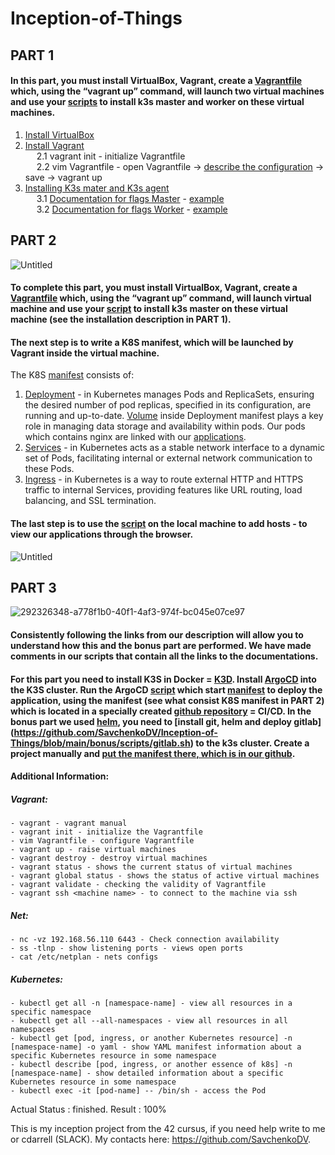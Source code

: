 # Inception-of-Things
## PART 1
#### In this part, you must install VirtualBox, Vagrant, create a [Vagrantfile](https://github.com/SavchenkoDV/Inception-of-Things/blob/main/p1/Vagrantfile) which, using the “vagrant up” command, will launch two virtual machines and use your [scripts](https://github.com/SavchenkoDV/Inception-of-Things/blob/main/p1/scripts) to install k3s master and worker on these virtual machines. 
1. [Install VirtualBox](https://www.virtualbox.org/wiki/Linux_Downloads)
2. [Install Vagrant](https://developer.hashicorp.com/vagrant/downloads)<br>
&emsp; 2.1 vagrant init - initialize Vagrantfile<br>
&emsp; 2.2 vim Vagrantfile - open Vagrantfile -> [describe the configuration](https://developer.hashicorp.com/vagrant/docs/vagrantfile) -> save -> vagrant up
3. [Installing K3s mater and K3s agent](https://docs.k3s.io/quick-start)<br>
&emsp; 3.1 [Documentation for flags Master](https://docs.k3s.io/cli/server) - [example](https://github.com/SavchenkoDV/Inception-of-Things/blob/main/p1/scripts/server.sh)<br>
&emsp; 3.2 [Documentation for flags Worker](https://docs.k3s.io/cli/agent)  - [example](https://github.com/SavchenkoDV/Inception-of-Things/blob/main/p1/scripts/worker.sh) 

## PART 2
![Untitled](https://github.com/SavchenkoDV/Inception-of-Things/assets/78852244/ad56d49c-9248-420f-9ed5-87e2e41b505c)

#### To complete this part, you must install VirtualBox, Vagrant, create a [Vagrantfile](https://github.com/SavchenkoDV/Inception-of-Things/blob/main/p2/Vagrantfile) which, using the “vagrant up” command, will launch virtual machine and use your [script](https://github.com/SavchenkoDV/Inception-of-Things/tree/main/p2/scripts) to install k3s master on these virtual machine (see the installation description in PART 1).
#### The next step is to write a K8S manifest, which will be launched by Vagrant inside the virtual machine.
The K8S [manifest](https://github.com/SavchenkoDV/Inception-of-Things/blob/main/p2/confs/deployment.yaml) consists of:
1. [Deployment](https://kubernetes.io/docs/concepts/workloads/controllers/deployment/) - in Kubernetes manages Pods and ReplicaSets, ensuring the desired number of pod replicas, specified in its configuration, are running and up-to-date. [Volume](https://kubernetes.io/docs/concepts/storage/volumes/) inside Deployment manifest plays a key role in managing data storage and availability within pods. Our pods which contains nginx are linked with our [applications](https://github.com/SavchenkoDV/Inception-of-Things/tree/main/p2/rsc).
2. [Services](https://kubernetes.io/docs/concepts/services-networking/service/) - in Kubernetes acts as a stable network interface to a dynamic set of Pods, facilitating internal or external network communication to these Pods.<br>
3. [Ingress](https://kubernetes.io/docs/concepts/services-networking/ingress/) - in Kubernetes is a way to route external HTTP and HTTPS traffic to internal Services, providing features like URL routing, load balancing, and SSL termination.
#### The last step is to use the [script](https://github.com/SavchenkoDV/Inception-of-Things/blob/main/p2/scripts/add_hosts.sh) on the local machine  to add hosts  - to view our applications through the browser.
![Untitled](https://github.com/SavchenkoDV/Inception-of-Things/assets/78852244/75b83eb1-cfb4-4591-9e0c-ed5b69fc654a)
## PART 3
![292326348-a778f1b0-40f1-4af3-974f-bc045e07ce97](https://github.com/SavchenkoDV/Inception-of-Things/assets/78852244/c9318b1a-aeea-439c-b281-94815f41240c)
#### Consistently following the links from our description will allow you to understand how this and the bonus part are performed. We have made comments in our scripts that contain all the links to the documentations.
#### For this part you need to install K3S in Docker = [K3D](https://github.com/SavchenkoDV/Inception-of-Things/blob/main/p3/scripts/k3d.sh). Install [ArgoCD](https://github.com/SavchenkoDV/Inception-of-Things/blob/main/p3/scripts/argocd.sh) into the K3S cluster. Run the ArgoCD [script](https://github.com/SavchenkoDV/Inception-of-Things/blob/main/p3/scripts/init.sh) which start [manifest](https://github.com/SavchenkoDV/Inception-of-Things/blob/main/p3/confs/deploy.yaml) to deploy the application, using the manifest (see what consist K8S manifest in PART 2) which is located in a specially created [github repository](https://github.com/SavchenkoDV/buthor/blob/main/manifests/application.yaml) = CI/CD. In the bonus part we used [helm](https://helm.sh/), you need to [install git, helm and deploy gitlab] (https://github.com/SavchenkoDV/Inception-of-Things/blob/main/bonus/scripts/gitlab.sh) to the k3s cluster. Create a project manually and [put the manifest there, which is in our github](https://github.com/SavchenkoDV/Inception-of-Things/blob/main/bonus/scripts/update_repo.sh).
 
#### Additional Information:
##### Vagrant: 
  ```
- vagrant - vagrant manual
- vagrant init - initialize the Vagrantfile
- vim Vagrantfile - configure Vagrantfile
- vagrant up - raise virtual machines
- vagrant destroy - destroy virtual machines
- vagrant status - shows the current status of virtual machines
- vagrant global status - shows the status of active virtual machines
- vagrant validate - checking the validity of Vagrantfile
- vagrant ssh <machine name> - to connect to the machine via ssh
  ```
##### Net:
```
- nc -vz 192.168.56.110 6443 - Check connection availability
- ss -tlnp - show listening ports - views open ports
- cat /etc/netplan - nets configs
```
##### Kubernetes:
```
- kubectl get all -n [namespace-name] - view all resources in a specific namespace
- kubectl get all --all-namespaces - view all resources in all namespaces
- kubectl get [pod, ingress, or another Kubernetes resource] -n [namespace-name] -o yaml - show YAML manifest information about a specific Kubernetes resource in some namespace
- kubectl describe [pod, ingress, or another essence of k8s] -n [namespace-name] - show detailed information about a specific Kubernetes resource in some namespace
- kubectl exec -it [pod-name] -- /bin/sh - access the Pod
```
Actual Status : finished. Result : 100%

This is my inception project from the 42 cursus, if you need help write to me or cdarrell (SLACK). My contacts here: https://github.com/SavchenkoDV.
